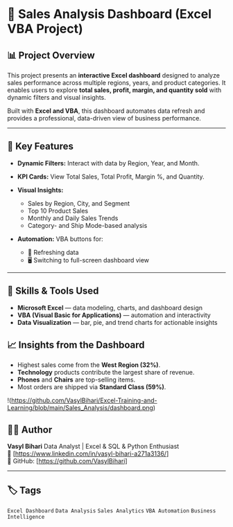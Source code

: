# 🧾 Sales Analysis Dashboard (Excel VBA Project)

## 📊 Project Overview

This project presents an **interactive Excel dashboard** designed to analyze sales performance across multiple regions, years, and product categories.
It enables users to explore **total sales, profit, margin, and quantity sold** with dynamic filters and visual insights.

Built with **Excel and VBA**, this dashboard automates data refresh and provides a professional, data-driven view of business performance.

---

## 🚀 Key Features

* **Dynamic Filters:** Interact with data by Region, Year, and Month.
* **KPI Cards:** View Total Sales, Total Profit, Margin %, and Quantity.
* **Visual Insights:**

  * Sales by Region, City, and Segment
  * Top 10 Product Sales
  * Monthly and Daily Sales Trends
  * Category- and Ship Mode-based analysis
* **Automation:** VBA buttons for:

  * 🔄 Refreshing data
  * 🖥️ Switching to full-screen dashboard view

---

## 🧠 Skills & Tools Used

* **Microsoft Excel** — data modeling, charts, and dashboard design
* **VBA (Visual Basic for Applications)** — automation and interactivity
* **Data Visualization** — bar, pie, and trend charts for actionable insights


## 📈 Insights from the Dashboard

* Highest sales come from the **West Region (32%)**.
* **Technology** products contribute the largest share of revenue.
* **Phones** and **Chairs** are top-selling items.
* Most orders are shipped via **Standard Class (59%)**.

!(https://github.com/VasylBihari/Excel-Training-and-Learning/blob/main/Sales_Analysis/dashboard.png)

## 🧑‍💻 Author

**Vasyl Bihari**
Data Analyst | Excel & SQL & Python Enthusiast  
📧 [https://www.linkedin.com/in/vasyl-bihari-a271a3136/]  
💼 GitHub: [https://github.com/VasylBihari]   

---

## 🏷️ Tags
`Excel Dashboard` `Data Analysis` `Sales Analytics` `VBA Automation` `Business Intelligence`

